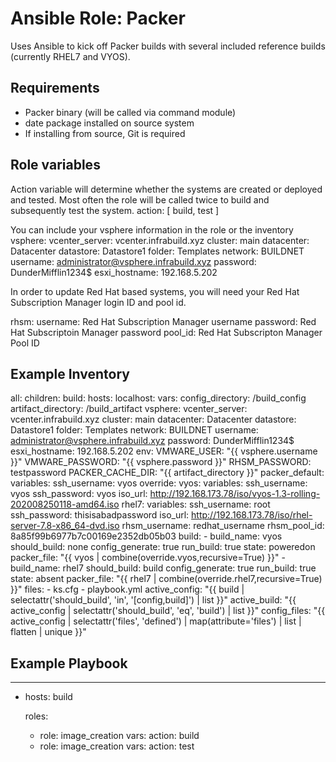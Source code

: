 # Ansible Role: Packer
Uses Ansible to kick off Packer builds with several included reference builds (currently RHEL7 and VYOS).

## Requirements
* Packer binary (will be called via command module)
* date package installed on source system
* If installing from source, Git is required

## Role variables
Action variable will determine whether the systems are created or deployed and tested.  Most often the role will be called twice to build and subsequently test the system.
  action: [ build, test ]

You can include your vsphere information in the role or the inventory
vsphere:
  vcenter_server: vcenter.infrabuild.xyz
  cluster: main
  datacenter: Datacenter
  datastore: Datastore1
  folder: Templates
  network: BUILDNET
  username: administrator@vsphere.infrabuild.xyz
  password: DunderMifflin1234$
  esxi_hostname: 192.168.5.202

In order to update Red Hat based systems, you will need your Red Hat Subscription Manager login ID and pool id.

rhsm:
  username:     Red Hat Subscription Manager username
  password:     Red Hat Subscriptoin Manager password
  pool_id: Red Hat Subscripton Manager Pool ID 

## Example Inventory
all:
  children:
    build:
      hosts:
        localhost:
      vars:
        config_directory: /build_config
        artifact_directory: /build_artifact
        vsphere:
          vcenter_server: vcenter.infrabuild.xyz
          cluster: main
          datacenter: Datacenter
          datastore: Datastore1
          folder: Templates
          network: BUILDNET
          username: administrator@vsphere.infrabuild.xyz
          password: DunderMifflin1234$
          esxi_hostname: 192.168.5.202
        env:
          VMWARE_USER: "{{ vsphere.username }}"
          VMWARE_PASSWORD: "{{ vsphere.password }}"
          RHSM_PASSWORD: testpassword
          PACKER_CACHE_DIR: "{{ artifact_directory }}"
        packer_default:
          variables:
            ssh_username: vyos
        override:
          vyos:
            variables:
              ssh_username: vyos
              ssh_password: vyos
              iso_url: http://192.168.173.78/iso/vyos-1.3-rolling-202008250118-amd64.iso
          rhel7:
            variables:
              ssh_username: root
              ssh_password: thisisabadpassword
              iso_url: http://192.168.173.78/iso/rhel-server-7.8-x86_64-dvd.iso
              rhsm_username: redhat_username
              rhsm_pool_id: 8a85f99b6977b7c00169e2352db05b03
        build:
        - build_name: vyos
          should_build: none
          config_generate: true
          run_build: true
          state: poweredon
          packer_file: "{{ vyos | combine(override.vyos,recursive=True) }}"
        - build_name: rhel7
          should_build: build
          config_generate: true
          run_build: true
          state: absent
          packer_file: "{{ rhel7 | combine(override.rhel7,recursive=True) }}"
          files:
          - ks.cfg
          - playbook.yml
        active_config: "{{ build | selectattr('should_build', 'in', '[config,build]') | list }}" 
        active_build: "{{ active_config | selectattr('should_build', 'eq', 'build') | list }}"
        config_files: "{{ active_config | selectattr('files', 'defined') | map(attribute='files') | list | flatten | unique }}"


## Example Playbook
---
- hosts: build

  roles:
  - role: image_creation
    vars:
      action: build 
  - role: image_creation
    vars:
      action: test

